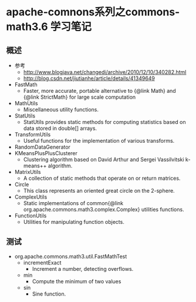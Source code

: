 # apache-comnons系列之commons-math3.6 学习笔记
## 概述
- 参考
  - http://www.blogjava.net/changedi/archive/2010/12/10/340282.html
  - http://blog.csdn.net/jiutianhe/article/details/41349649
- FastMath
  - Faster, more accurate, portable alternative to {@link Math} and {@link StrictMath} for large scale computation
- MathUtils
  - Miscellaneous utility functions.
- StatUtils
  - StatUtils provides static methods for computing statistics based on data stored in double[] arrays.
- TransformUtils
  - Useful functions for the implementation of various transforms.
- RandomDataGenerator
- KMeansPlusPlusClusterer
  - Clustering algorithm based on David Arthur and Sergei Vassilvitski k-means++ algorithm.
- MatrixUtils
  - A collection of static methods that operate on or return matrices.
- Circle
  - This class represents an oriented great circle on the 2-sphere.
- ComplexUtils
  - Static implementations of common{@link org.apache.commons.math3.complex.Complex} utilities functions.
- FunctionUtils
  - Utilities for manipulating function objects.
## 测试
- org.apache.commons.math3.util.FastMathTest
  - incrementExact
    - Increment a number, detecting overflows.
  - min
    - Compute the minimum of two values
  - sin
    - Sine function.